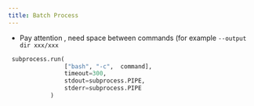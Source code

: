 ```yaml
---
title: Batch Process
---
```


* Pay attention , need space between commands (for example `--output dir xxx/xxx `

```python
 subprocess.run(
                ["bash", "-c",  command],
                timeout=300,
                stdout=subprocess.PIPE,
                stderr=subprocess.PIPE
            )
```
